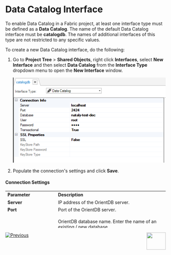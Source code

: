 # Data Catalog Interface

To enable Data Catalog in a Fabric project, at least one interface type must be defined as a **Data Catalog**. The name of the default Data Catalog interface must be **catalogdb**. The names of additional interfaces of this type are not restricted to any specific values.

To create a new Data Catalog interface, do the following:

1. Go to **Project Tree** > **Shared Objects**, right click **Interfaces**, select **New Interface** and then select **Data Catalog** from the **Interface Type** dropdown menu to open the **New Interface** window.

   ![image](images/33_06_interface.PNG)

2. Populate the connection's settings and click **Save**.

#### Connection Settings

<table style="height: 116px;">
<tbody>
<tr style="height: 18px;">
<td style="height: 18px; width: 150px;"><strong>Parameter</strong></td>
<td style="height: 18px; width: 500px;"><strong>Description</strong></td>
</tr>
<tr style="height: 18px;">
<td style="height: 18px; width: 179px;"><strong>Server</strong></td>
<td style="height: 18px; width: 318px;">IP address of the OrientDB server.</td>
</tr>
<tr style="height: 18px;">
<td style="height: 18px; width: 179px;"><strong>Port</strong></td>
<td style="height: 18px; width: 318px;">Port of the OrientDB server.</td>
</tr>
<tr style="height: 28px;">
<td style="width: 179px; height: 28px;"><strong>Database</strong></td>
<td style="width: 318px; height: 28px;">
<p>OrientDB database name. Enter the name of an existing / new database.</p>
<p>If a new name is entered, the new OrientDB database is created during Write Catalog.</p>
</td>
</tr>
<tr style="height: 18px;">
<td style="height: 18px; width: 179px;"><strong>User</strong></td>
<td style="height: 18px; width: 318px;">Username.</td>
</tr>
<tr style="height: 16px;">
<td style="height: 16px; width: 179px;"><strong>Password</strong></td>
<td style="height: 16px; width: 318px;">Password.</td>
</tr>
<tr>
<td style="width: 179px;"><strong>Transactional</strong></td>
<td style="width: 318px;">True/False.</td>
</tr>
</tbody>
</table>




[![Previous](/articles/images/Previous.png)](02_e2e_catalog_creation_process.md)[<img align="right" width="60" height="54" src="/articles/images/Next.png">](03_build_and_write_catalog.md) 